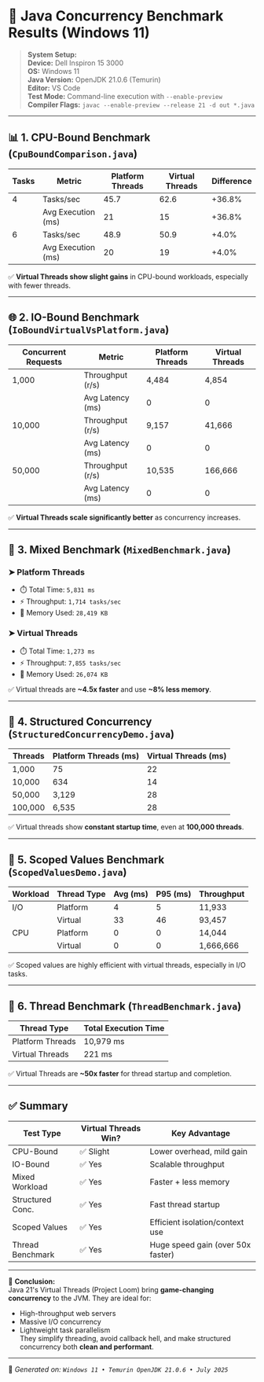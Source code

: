 # 🔬 Java Concurrency Benchmark Results (Windows 11)

> **System Setup:**  
> **Device:** Dell Inspiron 15 3000  
> **OS:** Windows 11  
> **Java Version:** OpenJDK 21.0.6 (Temurin)  
> **Editor:** VS Code  
> **Test Mode:** Command-line execution with `--enable-preview`  
> **Compiler Flags:** `javac --enable-preview --release 21 -d out *.java`

---

## 📊 1. CPU-Bound Benchmark (`CpuBoundComparison.java`)

| Tasks | Metric              | Platform Threads | Virtual Threads  | Difference |
|-------|---------------------|------------------|------------------|------------|
| 4     | Tasks/sec           | 45.7             | 62.6             | +36.8%     |
|       | Avg Execution (ms)  | 21               | 15               | +36.8%     |
| 6     | Tasks/sec           | 48.9             | 50.9             | +4.0%      |
|       | Avg Execution (ms)  | 20               | 19               | +4.0%      |

✅ **Virtual Threads show slight gains** in CPU-bound workloads, especially with fewer threads.

---

## 🌐 2. IO-Bound Benchmark (`IoBoundVirtualVsPlatform.java`)

| Concurrent Requests | Metric            | Platform Threads | Virtual Threads |
|---------------------|-------------------|------------------|-----------------|
| 1,000               | Throughput (r/s)  | 4,484            | 4,854           |
|                     | Avg Latency (ms)  | 0                | 0               |
| 10,000              | Throughput (r/s)  | 9,157            | 41,666          |
|                     | Avg Latency (ms)  | 0                | 0               |
| 50,000              | Throughput (r/s)  | 10,535           | 166,666         |
|                     | Avg Latency (ms)  | 0                | 0               |

✅ **Virtual Threads scale significantly better** as concurrency increases.

---

## 🔁 3. Mixed Benchmark (`MixedBenchmark.java`)

### ➤ Platform Threads
- ⏱️ Total Time: `5,831 ms`  
- ⚡ Throughput: `1,714 tasks/sec`  
- 💾 Memory Used: `28,419 KB`

### ➤ Virtual Threads
- ⏱️ Total Time: `1,273 ms`  
- ⚡ Throughput: `7,855 tasks/sec`  
- 💾 Memory Used: `26,074 KB`

✅ Virtual threads are **~4.5x faster** and use **~8% less memory**.

---

## 🌲 4. Structured Concurrency (`StructuredConcurrencyDemo.java`)

| Threads     | Platform Threads (ms) | Virtual Threads (ms) |
|-------------|------------------------|-----------------------|
| 1,000       | 75                     | 22                    |
| 10,000      | 634                    | 14                    |
| 50,000      | 3,129                  | 28                    |
| 100,000     | 6,535                  | 28                    |

✅ Virtual threads show **constant startup time**, even at **100,000 threads**.

---

## 🧬 5. Scoped Values Benchmark (`ScopedValuesDemo.java`)

| Workload | Thread Type | Avg (ms) | P95 (ms) | Throughput |
|----------|-------------|----------|----------|------------|
| I/O      | Platform    | 4        | 5        | 11,933     |
|          | Virtual     | 33       | 46       | 93,457     |
| CPU      | Platform    | 0        | 0        | 14,044     |
|          | Virtual     | 0        | 0        | 1,666,666  |

✅ Scoped values are highly efficient with virtual threads, especially in I/O tasks.

---

## 🧵 6. Thread Benchmark (`ThreadBenchmark.java`)

| Thread Type       | Total Execution Time |
|-------------------|----------------------|
| Platform Threads  | 10,979 ms            |
| Virtual Threads   | 221 ms               |

✅ Virtual Threads are **~50x faster** for thread startup and completion.

---

## ✅ Summary

| Test Type         | Virtual Threads Win? | Key Advantage                      |
|-------------------|----------------------|------------------------------------|
| CPU-Bound         | ✅ Slight            | Lower overhead, mild gain          |
| IO-Bound          | ✅ Yes               | Scalable throughput                |
| Mixed Workload    | ✅ Yes               | Faster + less memory               |
| Structured Conc.  | ✅ Yes               | Fast thread startup                |
| Scoped Values     | ✅ Yes               | Efficient isolation/context use    |
| Thread Benchmark  | ✅ Yes               | Huge speed gain (over 50x faster)  |

---

🧠 **Conclusion:**  
Java 21's Virtual Threads (Project Loom) bring **game-changing concurrency** to the JVM. They are ideal for:
- High-throughput web servers
- Massive I/O concurrency
- Lightweight task parallelism  
They simplify threading, avoid callback hell, and make structured concurrency both **clean and performant**.

---

📁 _Generated on: `Windows 11 • Temurin OpenJDK 21.0.6 • July 2025`_
